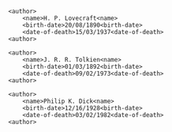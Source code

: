 <authors>
    
    <author>
        <name>H. P. Lovecraft<name>
        <birth-date>20/08/1890<birth-date>
        <date-of-death>15/03/1937<date-of-death>
    <author>

    <author>
        <name>J. R. R. Tolkien<name>
        <birth-date>01/03/1892<birth-date>
        <date-of-death>09/02/1973<date-of-death>
    <author>

    <author>
        <name>Philip K. Dick<name>
        <birth-date>12/16/1928<birth-date>
        <date-of-death>03/02/1982<date-of-death>
    <author>
    
</authors>

